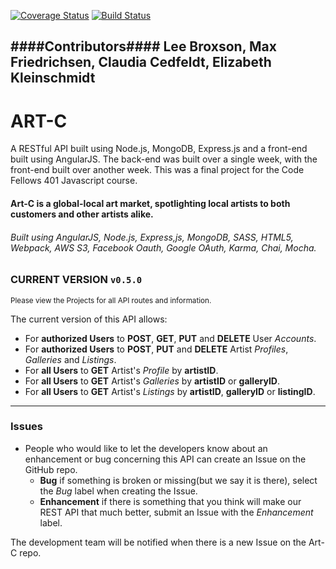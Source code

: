 [![Coverage Status](https://coveralls.io/repos/github/loomnugget/art-c/badge.svg)](https://coveralls.io/github/loomnugget/art-c)
[![Build Status](https://travis-ci.org/loomnugget/art-c.svg?branch=staging)](https://travis-ci.org/loomnugget/art-c)

####Contributors####
Lee Broxson, Max Friedrichsen, Claudia Cedfeldt, Elizabeth Kleinschmidt  
---
# **ART-C**

A RESTful API built using Node.js, MongoDB, Express.js and a front-end built using AngularJS. The back-end was built over a single week, with the front-end built over another week. This was a final project for the Code Fellows 401 Javascript course.

#### Art-C is a global-local art market, spotlighting local artists to both customers and other artists alike.

###### Built using AngularJS, Node.js, Express,js, MongoDB, SASS, HTML5, Webpack, AWS S3, Facebook Oauth, Google OAuth, Karma, Chai, Mocha.

### CURRENT VERSION `v0.5.0`
<sub>Please view the Projects for all API routes and information.</sub>

The current version of this API allows:
  - For **authorized Users** to **POST**, **GET**, **PUT** and **DELETE** User _Accounts_.
  - For **authorized Users** to **POST**, **PUT** and **DELETE** Artist _Profiles_, _Galleries_ and _Listings_.
  - For **all Users** to **GET** Artist's _Profile_ by **artistID**.
  - For **all Users** to **GET** Artist's _Galleries_ by **artistID** or **galleryID**.
  - For **all Users** to **GET** Artist's _Listings_ by **artistID**, **galleryID** or **listingID**.

---

### **Issues**

- People who would like to let the developers know about an enhancement or bug concerning this API can create an Issue on the GitHub repo.
  - **Bug** if something is broken or missing(but we say it is there), select the _Bug_ label when creating the Issue.
  - **Enhancement** if there is something that you think will make our REST API that much better, submit an Issue with the _Enhancement_ label.

The development team will be notified when there is a new Issue on the Art-C repo.

